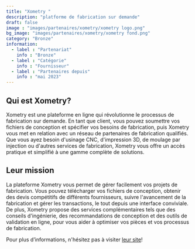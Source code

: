 ```yaml
---
title: "Xometry "
description: "platforme de fabrication sur demande"
draft: false
image : "images/partenaires/xometry/xometry logo.png"
bg_image: "images/partenaires/xometry/xometry fond.png"
category: "Bronze"
information:
  - label : "Partenariat"
    info : "Bronze"
  - label : "Catégorie"
    info : "Fournisseur"
  - label : "Partenaires depuis"
    info : "mai 2023"
---
```


## Qui est Xometry? 
  
Xometry est une plateforme en ligne qui révolutionne le processus de fabrication sur demande. En tant que client, vous pouvez soumettre vos fichiers de conception et spécifier vos besoins de fabrication, puis Xometry vous met en relation avec un réseau de partenaires de fabrication qualifiés. Que vous ayez besoin d'usinage CNC, d'impression 3D, de moulage par injection ou d'autres services de fabrication, Xometry vous offre un accès pratique et simplifié à une gamme complète de solutions. 

## Leur mission 

La plateforme Xometry vous permet de gérer facilement vos projets de fabrication. Vous pouvez télécharger vos fichiers de conception, obtenir des devis compétitifs de différents fournisseurs, suivre l'avancement de la fabrication et gérer les transactions, le tout depuis une interface conviviale. De plus, Xometry propose des services complémentaires tels que des conseils d'ingénierie, des recommandations de conception et des outils de validation en ligne, pour vous aider à optimiser vos pièces et vos processus de fabrication. 
 
Pour plus d’informations, n'hésitez pas à visiter [leur site](https://xometry.eu/en/)! 
